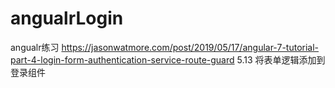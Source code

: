 # angualrLogin
angualr练习
https://jasonwatmore.com/post/2019/05/17/angular-7-tutorial-part-4-login-form-authentication-service-route-guard
5.13 将表单逻辑添加到登录组件
